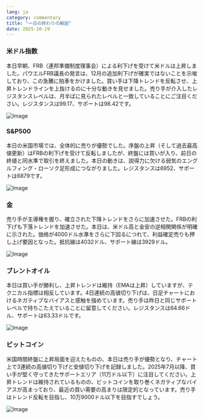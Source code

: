 ```yaml
---
lang: ja
category: commentary
title: "一日の終わりの解説"
date: 2025-10-29
---
```


### 米ドル指数

本日早朝、FRB（連邦準備制度理事会）による利下げを受けて米ドルは上昇しました。パウエルFRB議長の発言は、12月の追加利下げが確実ではないことを示唆しており、この急騰に拍車をかけました。買い手は下降トレンドを反転させ、上昇トレンドラインを上抜けるのに十分な動きを見せました。売り手が介入したレジスタンスレベルは、月半ばに見られたレベルと一致していることにご注目ください。レジスタンスは99.17、サポートは98.42です。

![Image](https://markleighedu.github.io/img/Oct-2025/29-Oct-2025/usdindex.jpg)

### S&P500

本日の米国市場では、全体的に売りが優勢でした。序盤の上昇（そして過去最高値更新）はFRBの利下げを受けて反転しましたが、終盤には買いが入り、前日の終値と同水準で取引を終えました。本日の動きは、説得力に欠ける弱気のエングルフィング・ローソク足形成につながりました。レジスタンスは6952、サポートは6879です。

![Image](https://markleighedu.github.io/img/Oct-2025/29-Oct-2025/sp500.jpg)

### 金

売り手が主導権を握り、確立された下降トレンドをさらに加速させた。FRBの利下げも下落トレンドを加速させた。本日は、米ドル高と金安の逆相関関係が明確に示された。価格が4000ドル水準をさらに下回るにつれて、利益確定売りも押し上げ要因となった。抵抗線は4032ドル、サポート線は3929ドル。

![Image](https://markleighedu.github.io/img/Oct-2025/29-Oct-2025/gold.jpg)

### ブレントオイル

本日は買い手が勝利し、上昇トレンドは維持（EMAは上昇）していますが、テクニカル指標は相反しています。4日連続の高値切り下げは、日足チャートにおけるネガティブなバイアスと感触を強めています。売り手は昨日と同じサポートレベルで持ちこたえていることに留意してください。レジスタンスは64.66ドル、サポートは63.33ドルです。

![Image](https://markleighedu.github.io/img/Oct-2025/29-Oct-2025/brentoil.jpg)

### ビットコイン

米国時間終盤に上昇局面を迎えたものの、本日は売り手が優勢となり、チャート上で3連続の高値切り下げと安値切り下げを記録しました。2025年7月以降、買い手が堅く守ってきたサポートエリア（11万ドル以下）に注目してください。上昇トレンドは維持されているものの、ビットコインを取り巻くネガティブなバイアスが高まっており、最近の買い需要の高まりは限定的となっています。売り手はトレンド反転を目指し、10万9000ドル以下を目指すでしょう。

![Image](https://markleighedu.github.io/img/Oct-2025/29-Oct-2025/bitcoin.jpg)

